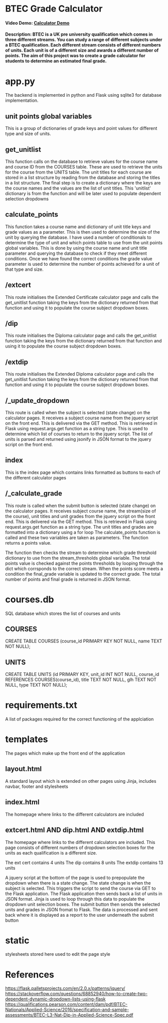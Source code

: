 # BTEC Grade Calculator
#### Video Demo:  [Calculator Demo](https://youtu.be/CLbdc2nqJSE)
#### Description: BTEC is a UK pre university qualification which comes in three different streams. You can study a range of different subjects under a BTEC qualification. Each different stream consists of different numbers of units. Each unit is of a different size and awards a different number of points. The aim of this project was to create a grade calculator for students to determine an estimated final grade.

# app.py
The backend is implemented in python and Flask using sqlite3 for database implementation.

## unit points global variables
This is a group of dictionaries of grade keys and point values for different type and size of units.
## get_unitlist
This function calls on the database to retrieve values for the course name and course ID from the COURSES table. These are used to retrieve the units for the course from the UNITS table. The unit titles for each course are stored in a list structure by reading from the database and storing the titles in a list structure. The final step is to create a dictionary where the keys are the course names and the values are the list of unit titles. This 'unitlist' dictionary is from the function and will be later used to populate dependent selection dropdowns
## calculate_points
This function takes a course name and dictionary of unit title keys and grade values as a parameter. This is then used to determine the size of the unit by querying the database. I have used a number of conditionals to determine the type of unit and which points table to use from the unit points global variables. This is done by using the course name and unit title parameter and querying the database to check if they meet different conditions. Once we have found the correct conditions the grade value parameter is used to determine the number of points achieved for a unit of that type and size.
## /extcert
This route initialises the Extended Certificate calculator page and calls the get_unitlist function taking the keys from the dictionary returned from that function and using it to populate the course subject dropdown boxes.
## /dip
This route initialises the Diploma calculator page and calls the get_unitlist function taking the keys from the dictionary returned from that function and using it to populate the course subject dropdown boxes.
## /extdip
This route initialises the Extended Diploma calculator page and calls the get_unitlist function taking the keys from the dictionary returned from that function and using it to populate the course subject dropdown boxes.
## /_update_dropdown
This route is called when the subject is selected (state change) on the calculator pages. It receives a subject course name from the jquery script on the front end. This is delivered via the GET method. This is retrieved in Flask using request.args.get function as a string type. This is used to determine which list of courses to return to the jquery script. The list of units is parsed and returned using jsonify in JSON format to the jquery script on the front end.
## index
This is the index page which contains links formatted as buttons to each of the different calculator pages
## /_calculate_grade 
This route is called when the submit button is selected (state change) on the calculator pages. It receives subject course name, the stream(size of the course), unit titles and unit grades from the jquery script on the front end. This is delivered via the GET method. This is retrieved in Flask using request.args.get function as a string type.
The unit titles and grades are formatted into a dictionary using a for loop
The calculate_points function is called and these two variables are taken as parameters. The function returns a points value. 

The function then checks the stream to determine which grade threshold dictionary to use from the stream_thresholds global variable. The total points value is checked against the points thresholds by looping through the dict which corrsponds to the correct stream. When the points score meets a condition the final_grade variable is updated to the correct grade. The total number of points and final grade is returned in JSON format.

# courses.db
SQL database which stores the list of courses and units
## COURSES
CREATE TABLE COURSES (course_id PRIMARY KEY NOT NULL, name TEXT NOT NULL);
## UNITS
CREATE TABLE UNITS (id PRIMARY KEY, unit_id INT NOT NULL, course_id REFERENCES COURSES(course_id), title TEXT NOT NULL, glh TEXT NOT NULL, type TEXT NOT NULL);
# requirements.txt
A list of packages required for the correct functioning of the applciation
# templates
The pages which make up the front end of the application
## layout.html
A standard layout which is extended on other pages using Jinja, includes navbar, footer and stylesheets
## index.html
The homepage where links to the different calculators are included
## extcert.html AND dip.html AND extdip.html
The homepage where links to the different calculators are included. This page consists of different numbers of dropdown selection boxes for the units as each qualification is a different size.

The ext cert contains 4 units
The dip contains 8 units
The extdip contains 13 units

A jquery script at the bottom of the page is used to prepopulate the dropdown when there is a state change. The state change is when the subject is selected. This triggers the script to send the course via GET to the Flask application. The Flask application then sends back a list of units in JSON format. Jinja is used to loop through this data to populate the dropdown unit selection boxes. The submit button then sends the selected units and grades in JSON fromat to Flask. The data is processed and sent back where it is displayed as a report to the user underneath the submit button

# static
stylesheets stored here used to edit the page style

# References
https://flask.palletsprojects.com/en/2.0.x/patterns/jquery/
https://stackoverflow.com/questions/68852940/how-to-create-two-dependent-dynamic-dropdown-lists-using-flask
https://qualifications.pearson.com/content/dam/pdf/BTEC-Nationals/Applied-Science/2016/specification-and-sample-assessments/BTEC-L3-Nat-Dip-in-Applied-Science-Spec.pdf